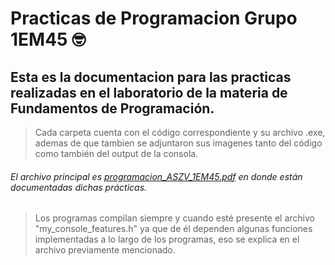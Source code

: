 # Practicas de Programacion Grupo 1EM45 🤓
## Esta es la documentacion para las practicas realizadas en el laboratorio de la materia de Fundamentos de Programación.

>Cada carpeta cuenta con el código correspondiente y su archivo .exe, ademas de que tambien se adjuntaron sus imagenes tanto del código
>como también del output de la consola.

###### El archivo principal es [programacion_ASZV_1EM45.pdf](https://github.com/A1000carZ/Practicas-Programacion/blob/master/Programacion_AZSV_1EM45.pdf) en donde están documentadas dichas prácticas.

>Los programas compilan siempre y cuando esté presente el archivo "my_console_features.h" ya que de él dependen algunas funciones implementadas
>a lo largo de los programas, eso se explica en el archivo previamente mencionado.
